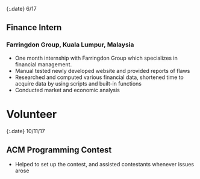 {:.date}
6/17

## Finance Intern

### Farringdon Group, Kuala Lumpur, Malaysia    

* One month internship with Farringdon Group which specializes in financial management.
* Manual tested newly developed website and provided reports of flaws
* Researched and computed various financial data, shortened time to acquire data by using scripts and built-in functions
* Conducted market and economic analysis

# Volunteer  


{:.date}
10/11/17
  
## ACM Programming Contest
- Helped to set up the contest, and assisted contestants whenever issues arose